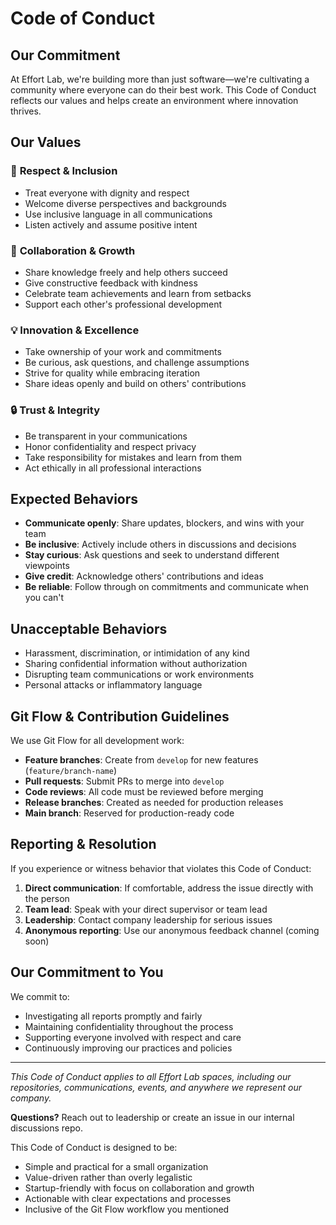 # Code of Conduct

## Our Commitment

At Effort Lab, we're building more than just software—we're cultivating a community where everyone can do their best work. This Code of Conduct reflects our values and helps create an environment where innovation thrives.

## Our Values

### 🤝 **Respect & Inclusion**
- Treat everyone with dignity and respect
- Welcome diverse perspectives and backgrounds
- Use inclusive language in all communications
- Listen actively and assume positive intent

### 🚀 **Collaboration & Growth**
- Share knowledge freely and help others succeed
- Give constructive feedback with kindness
- Celebrate team achievements and learn from setbacks
- Support each other's professional development

### 💡 **Innovation & Excellence**
- Take ownership of your work and commitments
- Be curious, ask questions, and challenge assumptions
- Strive for quality while embracing iteration
- Share ideas openly and build on others' contributions

### 🔒 **Trust & Integrity**
- Be transparent in your communications
- Honor confidentiality and respect privacy
- Take responsibility for mistakes and learn from them
- Act ethically in all professional interactions

## Expected Behaviors

- **Communicate openly**: Share updates, blockers, and wins with your team
- **Be inclusive**: Actively include others in discussions and decisions
- **Stay curious**: Ask questions and seek to understand different viewpoints
- **Give credit**: Acknowledge others' contributions and ideas
- **Be reliable**: Follow through on commitments and communicate when you can't

## Unacceptable Behaviors

- Harassment, discrimination, or intimidation of any kind
- Sharing confidential information without authorization
- Disrupting team communications or work environments
- Personal attacks or inflammatory language

## Git Flow & Contribution Guidelines

We use Git Flow for all development work:

- **Feature branches**: Create from `develop` for new features (`feature/branch-name`)
- **Pull requests**: Submit PRs to merge into `develop`
- **Code reviews**: All code must be reviewed before merging
- **Release branches**: Created as needed for production releases
- **Main branch**: Reserved for production-ready code

## Reporting & Resolution

If you experience or witness behavior that violates this Code of Conduct:

1. **Direct communication**: If comfortable, address the issue directly with the person
2. **Team lead**: Speak with your direct supervisor or team lead
3. **Leadership**: Contact company leadership for serious issues
4. **Anonymous reporting**: Use our anonymous feedback channel (coming soon)

## Our Commitment to You

We commit to:
- Investigating all reports promptly and fairly
- Maintaining confidentiality throughout the process
- Supporting everyone involved with respect and care
- Continuously improving our practices and policies

---

*This Code of Conduct applies to all Effort Lab spaces, including our repositories, communications, events, and anywhere we represent our company.*

**Questions?** Reach out to leadership or create an issue in our internal discussions repo.

This Code of Conduct is designed to be:
- Simple and practical for a small organization
- Value-driven rather than overly legalistic
- Startup-friendly with focus on collaboration and growth
- Actionable with clear expectations and processes
- Inclusive of the Git Flow workflow you mentioned
